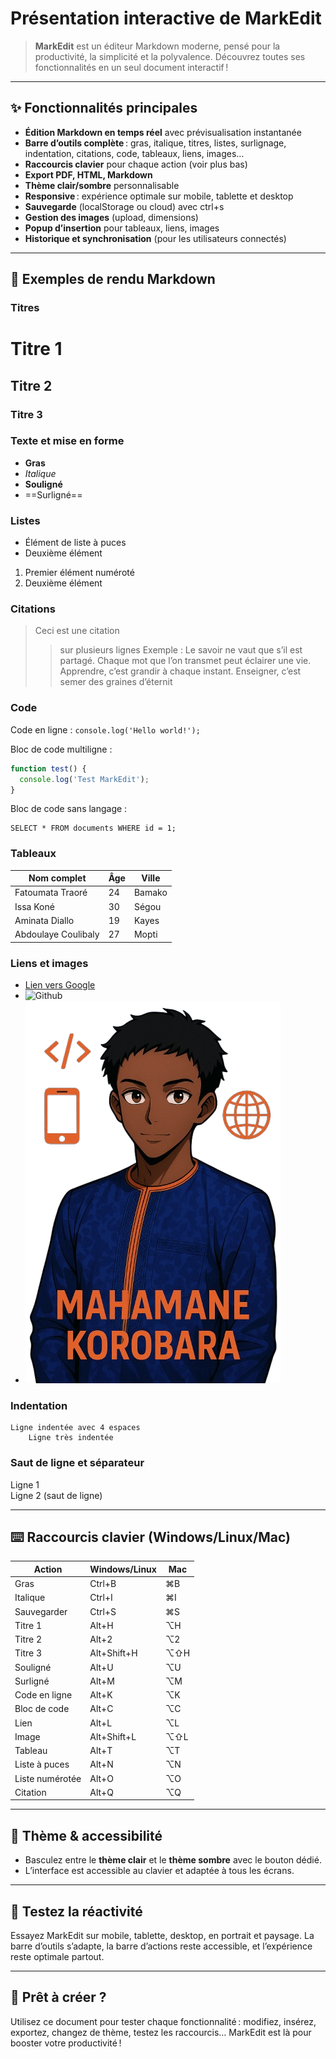 
# Présentation interactive de MarkEdit

> **MarkEdit** est un éditeur Markdown moderne, pensé pour la productivité, la simplicité et la polyvalence. Découvrez toutes ses fonctionnalités en un seul document interactif !

---

## ✨ Fonctionnalités principales

- **Édition Markdown en temps réel** avec prévisualisation instantanée
- **Barre d’outils complète** : gras, italique, titres, listes, surlignage, indentation, citations, code, tableaux, liens, images…
- **Raccourcis clavier** pour chaque action (voir plus bas)
- **Export PDF, HTML, Markdown**
- **Thème clair/sombre** personnalisable
- **Responsive** : expérience optimale sur mobile, tablette et desktop
- **Sauvegarde** (localStorage ou cloud) avec ctrl+s
- **Gestion des images** (upload, dimensions)
- **Popup d’insertion** pour tableaux, liens, images
- **Historique et synchronisation** (pour les utilisateurs connectés)

---

## 📝 Exemples de rendu Markdown

### Titres
# Titre 1
## Titre 2
### Titre 3
### Texte et mise en forme
- **Gras**
- *Italique*
- __Souligné__
- ==Surligné==

### Listes
- Élément de liste à puces
- Deuxième élément

1. Premier élément numéroté
1. Deuxième élément

### Citations
> Ceci est une citation
>> sur plusieurs lignes
Exemple :
Le savoir ne vaut que s’il est partagé.
Chaque mot que l’on transmet peut éclairer une vie.
Apprendre, c’est grandir à chaque instant.
Enseigner, c’est semer des graines d’éternit

### Code
Code en ligne : `console.log('Hello world!');`

Bloc de code multiligne :
```js
function test() {
  console.log('Test MarkEdit');
}
```

Bloc de code sans langage :
```
SELECT * FROM documents WHERE id = 1;
```

### Tableaux
| Nom complet         | Âge  | Ville     |
|---------------------|------|-----------|
| Fatoumata Traoré    | 24   | Bamako    |
| Issa Koné           | 30   | Ségou     |
| Aminata Diallo      | 19   | Kayes     |
| Abdoulaye Coulibaly | 27   | Mopti     |

### Liens et images
- [Lien vers Google](https://www.google.com)
- ![Github](https://encrypted-tbn0.gstatic.com/images?q=tbn:ANd9GcSbqj9Ii13d6hx5a9kyLnC5A8A96LDSaSZv_w&s)<!-- dimensions:200:200 -->
- ![Image avec dimensions](../images/mahamane-removebg-preview.png)<!-- dimensions:200:200 -->

### Indentation
    Ligne indentée avec 4 espaces
        Ligne très indentée

### Saut de ligne et séparateur
Ligne 1  
Ligne 2 (saut de ligne)

---

## ⌨️ Raccourcis clavier (Windows/Linux/Mac)

| Action                | Windows/Linux         | Mac                   |
|-----------------------|----------------------|-----------------------|
| Gras                  | Ctrl+B               | ⌘B                    |
| Italique              | Ctrl+I               | ⌘I                    |
| Sauvegarder           | Ctrl+S               | ⌘S                    |
| Titre 1               | Alt+H                | ⌥H                    |
| Titre 2               | Alt+2                | ⌥2                    |
| Titre 3               | Alt+Shift+H          | ⌥⇧H                   |
| Souligné              | Alt+U                | ⌥U                    |
| Surligné              | Alt+M                | ⌥M                    |
| Code en ligne         | Alt+K                | ⌥K                    |
| Bloc de code          | Alt+C                | ⌥C                    |
| Lien                  | Alt+L                | ⌥L                    |
| Image                 | Alt+Shift+L          | ⌥⇧L                   |
| Tableau               | Alt+T                | ⌥T                    |
| Liste à puces         | Alt+N                | ⌥N                    |
| Liste numérotée       | Alt+O                | ⌥O                    |
| Citation              | Alt+Q                | ⌥Q                    |

---

## 🎨 Thème & accessibilité

- Basculez entre le **thème clair** et le **thème sombre** avec le bouton dédié.
- L’interface est accessible au clavier et adaptée à tous les écrans.

---

## 📱 Testez la réactivité

Essayez MarkEdit sur mobile, tablette, desktop, en portrait et paysage. La barre d’outils s’adapte, la barre d’actions reste accessible, et l’expérience reste optimale partout.

---

## 🚀 Prêt à créer ?

Utilisez ce document pour tester chaque fonctionnalité : modifiez, insérez, exportez, changez de thème, testez les raccourcis… MarkEdit est là pour booster votre productivité !
